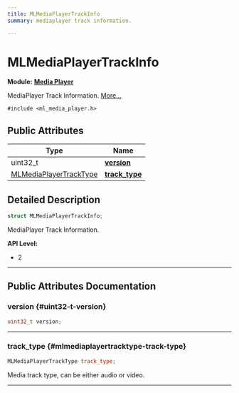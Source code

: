 ```yaml
---
title: MLMediaPlayerTrackInfo
summary: mediaplayer track information. 

---
```


# MLMediaPlayerTrackInfo

**Module:** **[Media Player](/versioned_docs/version-22-Feb-2023/api-ref/api/Modules/group___media_player/group___media_player.md)**



MediaPlayer Track Information.  [More...](#detailed-description)


`#include <ml_media_player.h>`

## Public Attributes

| Type           | Name           |
| -------------- | -------------- |
| uint32_t | **[version](/versioned_docs/version-22-Feb-2023/api-ref/api/Modules/group___media_player/struct_m_l_media_player_track_info.md#uint32-t-version)**  |
| [MLMediaPlayerTrackType](/versioned_docs/version-22-Feb-2023/api-ref/api/Modules/group___media_player/group___media_player.md#enums-mlmediaplayertracktype) | **[track_type](/versioned_docs/version-22-Feb-2023/api-ref/api/Modules/group___media_player/struct_m_l_media_player_track_info.md#mlmediaplayertracktype-track-type)**  |

## Detailed Description

```cpp
struct MLMediaPlayerTrackInfo;
```

MediaPlayer Track Information. 




**API Level:**
  * 2 




-----------
## Public Attributes Documentation

### version {#uint32-t-version}

```cpp
uint32_t version;
```






-----------

### track_type {#mlmediaplayertracktype-track-type}

```cpp
MLMediaPlayerTrackType track_type;
```


Media track type, can be either audio or video. 





-----------


